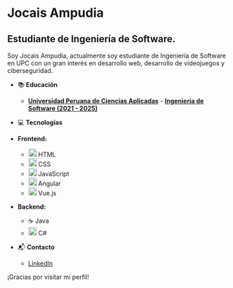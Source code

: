 # Jocais Ampudia

<!--
**IsaacAmp24/IsaacAmp24** is a ✨ _special_ ✨ repository because its `README.md` (this file) appears on your GitHub profile.

Here are some ideas to get you started:

- 🔭 I’m currently working on ...
- 🌱 I’m currently learning ...
- 👯 I’m looking to collaborate on ...
- 🤔 I’m looking for help with ...
- 💬 Ask me about ...
- 📫 How to reach me: ...
- 😄 Pronouns: ...
- ⚡ Fun fact: ...
-->

## Estudiante de Ingeniería de Software.

Soy Jocais Ampudia, actualmente soy estudiante de Ingeniería de Software en UPC con un gran interés en desarrollo web, desarrollo de videojuegos y ciberseguridad.

- 📚 **Educación**

  - **[Universidad Peruana de Ciencias Aplicadas](https://www.upc.edu.pe)** - **[Ingeniería de Software (2021 - 2025)](https://pregrado.upc.edu.pe/facultad-de-ingenieria/ingenieria-de-software/)**

- 💻 **Tecnologías**

- **Frontend:**

  - <img src="https://simpleicons.org/icons/html5.svg" alt="html" height="19px" style="color: #DD0031;"> HTML
  - <img src="https://simpleicons.org/icons/css3.svg" alt="CSS" height="19px" style="color: #DD0031;"> CSS
  - <img src="https://simpleicons.org/icons/javascript.svg" alt="CSS" height="19px" style="color: #DD0031;"> JavaScript
  - <img src="https://simpleicons.org/icons/angular.svg" alt="Angular" height="19px" style="color: #DD0031;"> Angular
  - <img src="https://simpleicons.org/icons/vuedotjs.svg" alt="Vue" height="19px" style="color: #DD0031;"> Vue.js

- **Backend:**
  - ☕ Java
  - <img src="https://simpleicons.org/icons/csharp.svg" alt="html" height="19px" style="color: #DD0031;"> C#
  

- 📬 **Contacto**

  - [LinkedIn](https://www.linkedin.com/in/josé-carlos-ampudia-6b7899274/)

¡Gracias por visitar mi perfil!


